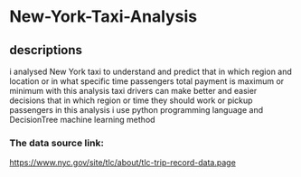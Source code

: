 # New-York-Taxi-Analysis
## descriptions
i analysed New York taxi to understand and predict that in which region and location or in what specific time passengers total payment is maximum or minimum
with this analysis taxi drivers can make better and easier decisions that in which region or time they should work or pickup passengers
in this analysis i use python programming language and DecisionTree machine learning method
### The data source link:
https://www.nyc.gov/site/tlc/about/tlc-trip-record-data.page
